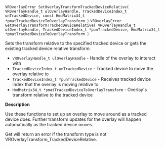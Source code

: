 `VROverlayError SetOverlayTransformTrackedDeviceRelative( VROverlayHandle_t ulOverlayHandle, TrackedDeviceIndex_t unTrackedDevice, const HmdMatrix34_t *pmatTrackedDeviceToOverlayTransform )`
`VROverlayError GetOverlayTransformTrackedDeviceRelative( VROverlayHandle_t ulOverlayHandle, TrackedDeviceIndex_t *punTrackedDevice, HmdMatrix34_t *pmatTrackedDeviceToOverlayTransform )`

Sets the transform relative to the specified tracked device or gets the existing tracked device relative transform.

* `VROverlayHandle_t ulOverlayHandle` - Handle of the overlay to interact with
* `TrackedDeviceIndex_t unTrackedDevice` - Tracked device to move the overlay relative to
* `TrackedDeviceIndex_t *punTrackedDevice` - Receives tracked device index that the overlay is moving relative to
* `HmdMatrix34_t *pmatTrackedDeviceToOverlayTransform` - Overlay's transform relative to the tracked device


**Description**

Use these functions to set up an overlay to move around as a tracked device does. Further transform updates for the overlay will happen automatically as the tracked device moves.

Get will return an error if the transform type is not VROverlayTransform_TrackedDeviceRelative.
